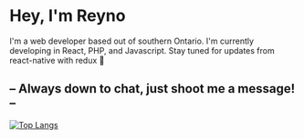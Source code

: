 # Hey, I'm Reyno
I'm a web developer based out of southern Ontario. I'm currently developing in React, PHP, and Javascript.
Stay tuned for updates from react-native with redux 👀
## – Always down to chat, just shoot me a message! –
[![Top Langs](https://github-readme-stats.vercel.app/api/top-langs/?username=nickreyno&theme=ayu-mirage&layout=compact)](https://github.com/anuraghazra/github-readme-stats)
